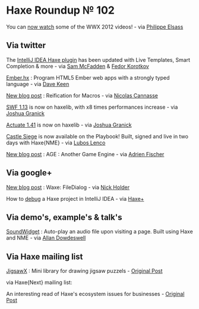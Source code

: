[_template]: ../templates/roundup.html
# Haxe Roundup № 102

You can [now watch][link 1] some of the WWX 2012 videos! - via [Philippe Elsass][link 2]

## Via twitter

The [IntelliJ IDEA Haxe plugin][link 3] has been updated with Live Templates, Smart Completion &amp; more - via [Sam McFadden][link 4] &amp; [Fedor Korotkov][link 5]

[Ember.hx][link 6] : Program HTML5 Ember web apps with a strongly typed language - via [Dave Keen][link 7]

[New blog post][link 8] : Reification for Macros - via [Nicolas Cannasse][link 9]

[SWF 1.13][link 10] is now on haxelib, with x8 times performances increase - via [Joshua Granick][link 11]

[Actuate 1.41][link 12] is now on haxelib - via [Joshua Granick][link 13]

[Castle Siege][link 14] is now available on the Playbook! Built, signed and live in two days with Haxe{NME} - via [Lubos Lenco][link 15]

[New blog post][link 16] : AGE : Another Game Engine - via [Adrien Fischer][link 17]

## Via google+

[New blog post][link 18] : Waxe: FileDialog - via [Nick Holder][link 19]

How to [debug][link 20] a Haxe project in IntelliJ IDEA - via [Haxe+][link 21]

## Via demo's, example's &amp; talk's

[SoundWidget][link 22] : Auto-play an audio file upon visiting a page. Built using Haxe and NME - via [Allan Dowdeswell][link 23]

## Via Haxe mailing list

[JigsawX][link 24] : Mini library for drawing jigsaw puzzels - [Original Post][link 25]

via Haxe{Next} mailing list:

An interesting read of Haxe's ecosystem issues for businesses - [Original Post][link 26]

[link 1]: http://www.youtube.com/user/Silexlabs "now watch"
[link 2]: https://www.twitter.com/elsassph "Philippe Elsass"
[link 3]: http://plugins.intellij.net/plugin/?idea&amp;id=6873 "IntelliJ IDEA Haxe plugin"
[link 4]: https://www.twitter.com/SamBrick "Sam McFadden"
[link 5]: https://www.twitter.com/#!/fkorotkov "Fedor Korotkov"
[link 6]: https://github.com/ccapndave/ember.hx "Ember.hx"
[link 7]: https://www.twitter.com/ccapndave "Dave Keen"
[link 8]: http://ncannasse.fr/blog/reification_for_macros "New blog post"
[link 9]: https://www.twitter.com/ncannasse "Nicolas Cannasse"
[link 10]: http://lib.haxe.org/p/swf "SWF 1.13"
[link 11]: https://www.twitter.com/singmajesty "Joshua Granick"
[link 12]: http://lib.haxe.org/p/actuate "Actuate 1.41"
[link 13]: https://www.twitter.com/singmajesty "Joshua Granick"
[link 14]: http://appworld.blackberry.com/webstore/content/117459/ "Castle Siege"
[link 15]: https://www.twitter.com/luboslenco "Lubos Lenco"
[link 16]: http://revolugame.com/age-another-game-engine/ "New blog post"
[link 17]: https://www.twitter.com/RevoluGame "Adrien Fischer"
[link 18]: http://nickholder.wordpress.com/2012/06/14/waxe-filedialog/ "New blog post"
[link 19]: https://plus.google.com/b/113704686911055424796/113726060669742151350 "Nick Holder"
[link 20]: http://devnet.jetbrains.net/thread/436851 "debug"
[link 21]: https://plus.google.com/113704686911055424796 "Haxe+"
[link 22]: https://github.com/ConfidantCommunications/SoundWidget/tree/master/SoundWidget "SoundWidget"
[link 23]: https://www.twitter.com/confidant_ca "Allan Dowdeswell"
[link 24]: http:// "JigsawX"
[link 25]: https://groups.google.com/d/msg/haxelang/esFmhWXy8OY/bQKKkZchLdAJ "Original Post"
[link 26]: https://groups.google.com/d/msg/haxenext/Ct6DqCavPmA/kamZZQUyYscJ "Original Post"

